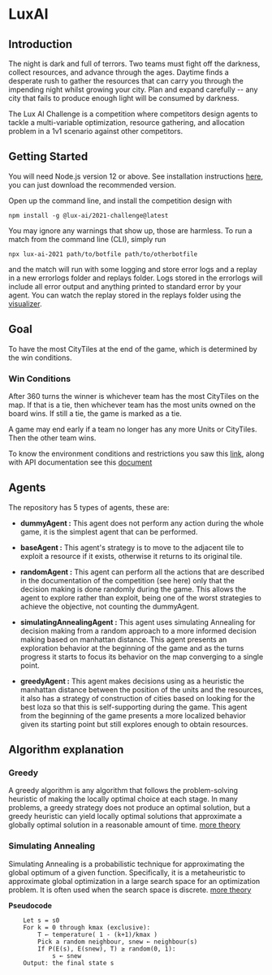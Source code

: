 # LuxAI

## Introduction

The night is dark and full of terrors. Two teams must fight off the darkness, collect resources, and advance through the ages. Daytime finds a desperate rush to gather the resources that can carry you through the impending night whilst growing your city. Plan and expand carefully -- any city that fails to produce enough light will be consumed by darkness.

The Lux AI Challenge is a competition where competitors design agents to tackle a multi-variable optimization, resource gathering, and allocation problem in a 1v1 scenario against other competitors.

## Getting Started

You will need Node.js version 12 or above. See installation instructions [here](https://nodejs.org/en/download/), you can just download the recommended version.

Open up the command line, and install the competition design with

```
npm install -g @lux-ai/2021-challenge@latest
```

You may ignore any warnings that show up, those are harmless. To run a match from the command line (CLI), simply run

```
npx lux-ai-2021 path/to/botfile path/to/otherbotfile
```

and the match will run with some logging and store error logs and a replay in a new errorlogs folder and replays folder. Logs stored in the errorlogs will include all error output and anything printed to standard error by your agent. You can watch the replay stored in the replays folder using the [visualizer](https://2021vis.lux-ai.org/). 

## Goal
To have the most CityTiles at the end of the game, which is determined by the win conditions. 

### Win Conditions

After 360 turns the winner is whichever team has the most CityTiles on the map. If that is a tie, then whichever team has the most units owned on the board wins. If still a tie, the game is marked as a tie.

A game may end early if a team no longer has any more Units or CityTiles. Then the other team wins.

To know the environment conditions and restrictions you saw this [link](https://www.lux-ai.org/specs-2021), along with API documentation see this [document](https://github.com/Lux-AI-Challenge/Lux-Design-2021/tree/master/kits)

##  Agents 
The repository has 5 types of agents, these are:

- **dummyAgent :** This agent does not perform any action during the whole game, it is the simplest agent that can be performed.

- **baseAgent :** This agent's strategy is to move to the adjacent tile to exploit a resource if it exists, otherwise it returns to its original tile. 

- **randomAgent :** This agent can perform all the actions that are described in the documentation of the competition (see here) only that the decision making is done randomly during the game. This allows the agent to explore rather than exploit, being one of the worst strategies to achieve the objective, not counting the dummyAgent. 

- **simulatingAnnealingAgent :** This agent uses simulating Annealing for decision making from a random approach to a more informed decision making based on manhattan distance. This agent presents an exploration behavior at the beginning of the game and as the turns progress it starts to focus its behavior on the map converging to a single point.

- **greedyAgent :** This agent makes decisions using as a heuristic the manhattan distance between the position of the units and the resources, it also has a strategy of construction of cities based on looking for the best loza so that this is self-supporting during the game. This agent from the beginning of the game presents a more localized behavior given its starting point but still explores enough to obtain resources.

## Algorithm explanation

### Greedy
A greedy algorithm is any algorithm that follows the problem-solving heuristic of making the locally optimal choice at each stage. In many problems, a greedy strategy does not produce an optimal solution, but a greedy heuristic can yield locally optimal solutions that approximate a globally optimal solution in a reasonable amount of time. [more theory](https://en.wikipedia.org/wiki/Greedy_algorithm)

### Simulating Annealing

Simulating Annealing is a probabilistic technique for approximating the global optimum of a given function. Specifically, it is a metaheuristic to approximate global optimization in a large search space for an optimization problem. It is often used when the search space is discrete. [more theory](https://en.wikipedia.org/wiki/Simulated_annealing)

**Pseudocode**

```
    Let s = s0
    For k = 0 through kmax (exclusive):
        T ← temperature( 1 - (k+1)/kmax )
        Pick a random neighbour, snew ← neighbour(s)
        If P(E(s), E(snew), T) ≥ random(0, 1):
            s ← snew
    Output: the final state s

```